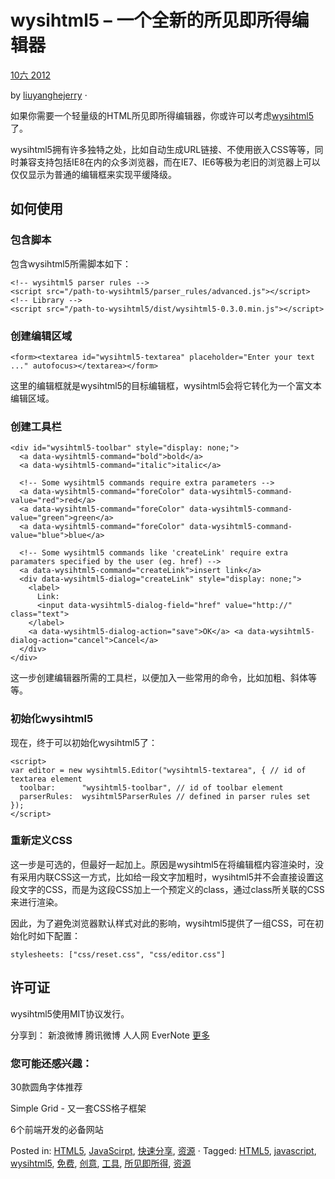 wysihtml5 – 一个全新的所见即所得编辑器
======================================

[10六 2012](http://newhtml.net/wysihtml5-%e4%b8%80%e4%b8%aa%e5%85%a8%e6%96%b0%e7%9a%84%e6%89%80%e8%a7%81%e5%8d%b3%e6%89%80%e5%be%97%e7%bc%96%e8%be%91%e5%99%a8/ "2012 年 6 月 10 日 14:52")

by [liuyanghejerry](http://newhtml.net/author/admin/ "by liuyanghejerry") ⋅

如果你需要一个轻量级的HTML所见即所得编辑器，你或许可以考虑[wysihtml5](http://xing.github.com/wysihtml5/)了。

wysihtml5拥有许多独特之处，比如自动生成URL链接、不使用嵌入CSS等等，同时兼容支持包括IE8在内的众多浏览器，而在IE7、IE6等极为老旧的浏览器上可以仅仅显示为普通的编辑框来实现平缓降级。

如何使用
--------

### 包含脚本

包含wysihtml5所需脚本如下：

~~~~ {.wp-code-highlight .prettyprint}
<!-- wysihtml5 parser rules -->
<script src="/path-to-wysihtml5/parser_rules/advanced.js"></script>
<!-- Library -->
<script src="/path-to-wysihtml5/dist/wysihtml5-0.3.0.min.js"></script>
~~~~

### 创建编辑区域

~~~~ {.wp-code-highlight .prettyprint}
<form><textarea id="wysihtml5-textarea" placeholder="Enter your text ..." autofocus></textarea></form>
~~~~

这里的编辑框就是wysihtml5的目标编辑框，wysihtml5会将它转化为一个富文本编辑区域。

### 创建工具栏

~~~~ {.wp-code-highlight .prettyprint}
<div id="wysihtml5-toolbar" style="display: none;">
  <a data-wysihtml5-command="bold">bold</a>
  <a data-wysihtml5-command="italic">italic</a>
  
  <!-- Some wysihtml5 commands require extra parameters -->
  <a data-wysihtml5-command="foreColor" data-wysihtml5-command-value="red">red</a>
  <a data-wysihtml5-command="foreColor" data-wysihtml5-command-value="green">green</a>
  <a data-wysihtml5-command="foreColor" data-wysihtml5-command-value="blue">blue</a>
  
  <!-- Some wysihtml5 commands like 'createLink' require extra paramaters specified by the user (eg. href) -->
  <a data-wysihtml5-command="createLink">insert link</a>
  <div data-wysihtml5-dialog="createLink" style="display: none;">
    <label>
      Link:
      <input data-wysihtml5-dialog-field="href" value="http://" class="text">
    </label>
    <a data-wysihtml5-dialog-action="save">OK</a> <a data-wysihtml5-dialog-action="cancel">Cancel</a>
  </div>
</div>
~~~~

这一步创建编辑器所需的工具栏，以便加入一些常用的命令，比如加粗、斜体等等。

### 初始化wysihtml5

现在，终于可以初始化wysihtml5了：

~~~~ {.wp-code-highlight .prettyprint}
<script>
var editor = new wysihtml5.Editor("wysihtml5-textarea", { // id of textarea element
  toolbar:      "wysihtml5-toolbar", // id of toolbar element
  parserRules:  wysihtml5ParserRules // defined in parser rules set 
});
</script>
~~~~

### 重新定义CSS

这一步是可选的，但最好一起加上。原因是wysihtml5在将编辑框内容渲染时，没有采用内联CSS这一方式，比如给一段文字加粗时，wysihtml5并不会直接设置这段文字的CSS，而是为这段CSS加上一个预定义的class，通过class所关联的CSS来进行渲染。

因此，为了避免浏览器默认样式对此的影响，wysihtml5提供了一组CSS，可在初始化时如下配置：

~~~~ {.wp-code-highlight .prettyprint}
stylesheets: ["css/reset.css", "css/editor.css"]
~~~~

许可证
------

wysihtml5使用MIT协议发行。

分享到： 新浪微博 腾讯微博 人人网 EverNote [更多](http://www.jiathis.com/share?uid=1554190)

### 您可能还感兴趣：

[](http://newhtml.net/30%e6%ac%be%e5%9c%86%e8%a7%92%e5%ad%97%e4%bd%93%e6%8e%a8%e8%8d%90/)

30款圆角字体推荐

[](http://newhtml.net/simple-grid-%e5%8f%88%e4%b8%80%e5%a5%97css%e6%a0%bc%e5%ad%90%e6%a1%86%e6%9e%b6/)

Simple Grid - 又一套CSS格子框架

[](http://newhtml.net/6%e4%b8%aa%e5%89%8d%e7%ab%af%e5%bc%80%e5%8f%91%e7%9a%84%e5%bf%85%e5%a4%87%e7%bd%91%e7%ab%99/)

6个前端开发的必备网站

Posted in: [HTML5](http://newhtml.net/category/html5/ "查看HTML5中的全部文章"), [JavaScirpt](http://newhtml.net/category/javascirpt/ "查看JavaScirpt中的全部文章"), [快速分享](http://newhtml.net/category/%e5%bf%ab%e9%80%9f%e5%88%86%e4%ba%ab/ "查看快速分享中的全部文章"), [资源](http://newhtml.net/category/%e8%b5%84%e6%ba%90/ "查看资源中的全部文章") ⋅ Tagged: [HTML5](http://newhtml.net/tag/html5/), [javascript](http://newhtml.net/tag/javascript/), [wysihtml5](http://newhtml.net/tag/wysihtml5/), [免费](http://newhtml.net/tag/%e5%85%8d%e8%b4%b9/), [创意](http://newhtml.net/tag/%e5%88%9b%e6%84%8f/), [工具](http://newhtml.net/tag/%e5%b7%a5%e5%85%b7/), [所见即所得](http://newhtml.net/tag/%e6%89%80%e8%a7%81%e5%8d%b3%e6%89%80%e5%be%97/), [资源](http://newhtml.net/tag/%e8%b5%84%e6%ba%90/)
